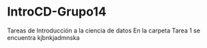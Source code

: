 # IntroCD-Grupo14
Tareas de Introducción a la ciencia de datos 
En la carpeta Tarea 1 se encuentra kjbnkjadmnska
